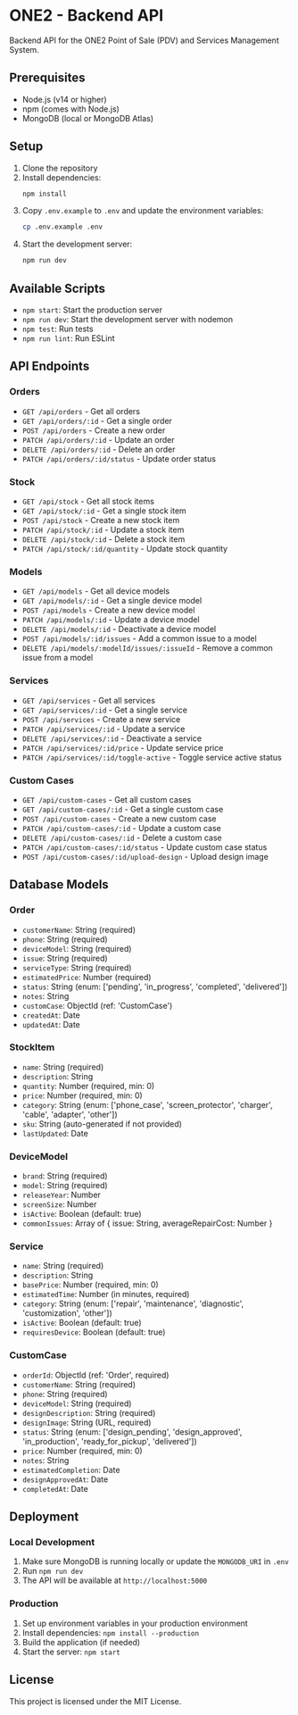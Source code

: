 # ONE2 - Backend API

Backend API for the ONE2 Point of Sale (PDV) and Services Management System.

## Prerequisites

- Node.js (v14 or higher)
- npm (comes with Node.js)
- MongoDB (local or MongoDB Atlas)

## Setup

1. Clone the repository
2. Install dependencies:
   ```bash
   npm install
   ```
3. Copy `.env.example` to `.env` and update the environment variables:
   ```bash
   cp .env.example .env
   ```
4. Start the development server:
   ```bash
   npm run dev
   ```

## Available Scripts

- `npm start`: Start the production server
- `npm run dev`: Start the development server with nodemon
- `npm test`: Run tests
- `npm run lint`: Run ESLint

## API Endpoints

### Orders
- `GET /api/orders` - Get all orders
- `GET /api/orders/:id` - Get a single order
- `POST /api/orders` - Create a new order
- `PATCH /api/orders/:id` - Update an order
- `DELETE /api/orders/:id` - Delete an order
- `PATCH /api/orders/:id/status` - Update order status

### Stock
- `GET /api/stock` - Get all stock items
- `GET /api/stock/:id` - Get a single stock item
- `POST /api/stock` - Create a new stock item
- `PATCH /api/stock/:id` - Update a stock item
- `DELETE /api/stock/:id` - Delete a stock item
- `PATCH /api/stock/:id/quantity` - Update stock quantity

### Models
- `GET /api/models` - Get all device models
- `GET /api/models/:id` - Get a single device model
- `POST /api/models` - Create a new device model
- `PATCH /api/models/:id` - Update a device model
- `DELETE /api/models/:id` - Deactivate a device model
- `POST /api/models/:id/issues` - Add a common issue to a model
- `DELETE /api/models/:modelId/issues/:issueId` - Remove a common issue from a model

### Services
- `GET /api/services` - Get all services
- `GET /api/services/:id` - Get a single service
- `POST /api/services` - Create a new service
- `PATCH /api/services/:id` - Update a service
- `DELETE /api/services/:id` - Deactivate a service
- `PATCH /api/services/:id/price` - Update service price
- `PATCH /api/services/:id/toggle-active` - Toggle service active status

### Custom Cases
- `GET /api/custom-cases` - Get all custom cases
- `GET /api/custom-cases/:id` - Get a single custom case
- `POST /api/custom-cases` - Create a new custom case
- `PATCH /api/custom-cases/:id` - Update a custom case
- `DELETE /api/custom-cases/:id` - Delete a custom case
- `PATCH /api/custom-cases/:id/status` - Update custom case status
- `POST /api/custom-cases/:id/upload-design` - Upload design image

## Database Models

### Order
- `customerName`: String (required)
- `phone`: String (required)
- `deviceModel`: String (required)
- `issue`: String (required)
- `serviceType`: String (required)
- `estimatedPrice`: Number (required)
- `status`: String (enum: ['pending', 'in_progress', 'completed', 'delivered'])
- `notes`: String
- `customCase`: ObjectId (ref: 'CustomCase')
- `createdAt`: Date
- `updatedAt`: Date

### StockItem
- `name`: String (required)
- `description`: String
- `quantity`: Number (required, min: 0)
- `price`: Number (required, min: 0)
- `category`: String (enum: ['phone_case', 'screen_protector', 'charger', 'cable', 'adapter', 'other'])
- `sku`: String (auto-generated if not provided)
- `lastUpdated`: Date

### DeviceModel
- `brand`: String (required)
- `model`: String (required)
- `releaseYear`: Number
- `screenSize`: Number
- `isActive`: Boolean (default: true)
- `commonIssues`: Array of { issue: String, averageRepairCost: Number }

### Service
- `name`: String (required)
- `description`: String
- `basePrice`: Number (required, min: 0)
- `estimatedTime`: Number (in minutes, required)
- `category`: String (enum: ['repair', 'maintenance', 'diagnostic', 'customization', 'other'])
- `isActive`: Boolean (default: true)
- `requiresDevice`: Boolean (default: true)

### CustomCase
- `orderId`: ObjectId (ref: 'Order', required)
- `customerName`: String (required)
- `phone`: String (required)
- `deviceModel`: String (required)
- `designDescription`: String (required)
- `designImage`: String (URL, required)
- `status`: String (enum: ['design_pending', 'design_approved', 'in_production', 'ready_for_pickup', 'delivered'])
- `price`: Number (required, min: 0)
- `notes`: String
- `estimatedCompletion`: Date
- `designApprovedAt`: Date
- `completedAt`: Date

## Deployment

### Local Development
1. Make sure MongoDB is running locally or update the `MONGODB_URI` in `.env`
2. Run `npm run dev`
3. The API will be available at `http://localhost:5000`

### Production
1. Set up environment variables in your production environment
2. Install dependencies: `npm install --production`
3. Build the application (if needed)
4. Start the server: `npm start`

## License

This project is licensed under the MIT License.
